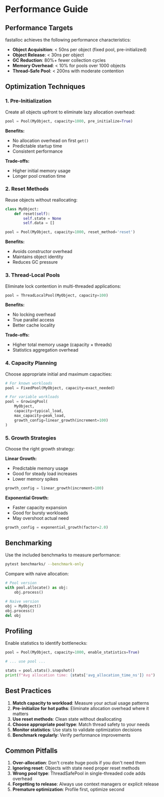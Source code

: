 # Performance Guide

## Performance Targets

fastalloc achieves the following performance characteristics:

- **Object Acquisition**: < 50ns per object (fixed pool, pre-initialized)
- **Object Release**: < 30ns per object
- **GC Reduction**: 80%+ fewer collection cycles
- **Memory Overhead**: < 10% for pools over 1000 objects
- **Thread-Safe Pool**: < 200ns with moderate contention

## Optimization Techniques

### 1. Pre-Initialization

Create all objects upfront to eliminate lazy allocation overhead:

```python
pool = Pool(MyObject, capacity=1000, pre_initialize=True)
```

**Benefits:**
- No allocation overhead on first `get()`
- Predictable startup time
- Consistent performance

**Trade-offs:**
- Higher initial memory usage
- Longer pool creation time

### 2. Reset Methods

Reuse objects without reallocating:

```python
class MyObject:
    def reset(self):
        self.state = None
        self.data = []

pool = Pool(MyObject, capacity=1000, reset_method='reset')
```

**Benefits:**
- Avoids constructor overhead
- Maintains object identity
- Reduces GC pressure

### 3. Thread-Local Pools

Eliminate lock contention in multi-threaded applications:

```python
pool = ThreadLocalPool(MyObject, capacity=100)
```

**Benefits:**
- No locking overhead
- True parallel access
- Better cache locality

**Trade-offs:**
- Higher total memory usage (capacity × threads)
- Statistics aggregation overhead

### 4. Capacity Planning

Choose appropriate initial and maximum capacities:

```python
# For known workloads
pool = FixedPool(MyObject, capacity=exact_needed)

# For variable workloads
pool = GrowingPool(
    MyObject,
    capacity=typical_load,
    max_capacity=peak_load,
    growth_config=linear_growth(increment=100)
)
```

### 5. Growth Strategies

Choose the right growth strategy:

**Linear Growth:**
- Predictable memory usage
- Good for steady load increases
- Lower memory spikes

```python
growth_config = linear_growth(increment=100)
```

**Exponential Growth:**
- Faster capacity expansion
- Good for bursty workloads
- May overshoot actual need

```python
growth_config = exponential_growth(factor=2.0)
```

## Benchmarking

Use the included benchmarks to measure performance:

```bash
pytest benchmarks/ --benchmark-only
```

Compare with naive allocation:

```python
# Pool version
with pool.allocate() as obj:
    obj.process()

# Naive version
obj = MyObject()
obj.process()
del obj
```

## Profiling

Enable statistics to identify bottlenecks:

```python
pool = Pool(MyObject, capacity=1000, enable_statistics=True)

# ... use pool ...

stats = pool.stats().snapshot()
print(f"Avg allocation time: {stats['avg_allocation_time_ns']} ns")
```

## Best Practices

1. **Match capacity to workload**: Measure your actual usage patterns
2. **Pre-initialize for hot paths**: Eliminate allocation overhead where it matters
3. **Use reset methods**: Clean state without deallocating
4. **Choose appropriate pool type**: Match thread safety to your needs
5. **Monitor statistics**: Use stats to validate optimization decisions
6. **Benchmark regularly**: Verify performance improvements

## Common Pitfalls

1. **Over-allocation**: Don't create huge pools if you don't need them
2. **Ignoring reset**: Objects with state need proper reset methods
3. **Wrong pool type**: ThreadSafePool in single-threaded code adds overhead
4. **Forgetting to release**: Always use context managers or explicit release
5. **Premature optimization**: Profile first, optimize second
